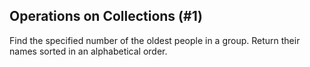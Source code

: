 ## Operations on Collections (#1)

Find the specified number of the oldest people in a group.
Return their names sorted in an alphabetical order.
